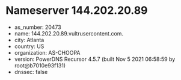 # Nameserver 144.202.20.89

* as_number: 20473
* name: 144.202.20.89.vultrusercontent.com.
* city: Atlanta
* country: US
* organization: AS-CHOOPA
* version: PowerDNS Recursor 4.5.7 (built Nov  5 2021 06:58:59 by root@b7010e93f131)
* dnssec: false
